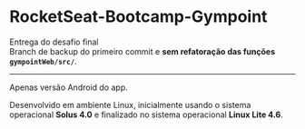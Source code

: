 # RocketSeat-Bootcamp-Gympoint
Entrega do desafio final<br/>
Branch de backup do primeiro commit e **sem refatoração das funções `gympointWeb/src/`**.
<hr />
Apenas versão Android do app.

Desenvolvido em ambiente Linux, inicialmente usando o sistema operacional <b>Solus 4.0</b> e finalizado no sistema operacional <b>Linux Lite 4.6</b>.
